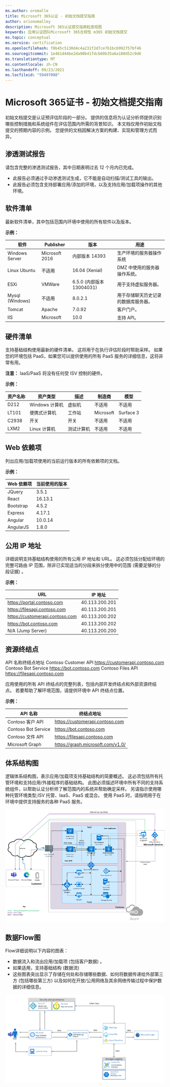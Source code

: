 ```yaml
---
ms.author: oromalle
title: Microsoft 365认证 - 初始文档提交指南
author: orionomalley
description: Microsoft 365认证提交指南粒度视图
keywords: 应用认证团队Microsoft 365合规性 m365 初始文档提交
ms.topic: conceptual
ms.service: certification
ms.openlocfilehash: f8b45c5130d4c4a231f2d7ce7b1bc6992757bf46
ms.sourcegitcommit: 1e461d44be2da90b41fdcb60b35a6a180d52c9d6
ms.translationtype: MT
ms.contentlocale: zh-CN
ms.lasthandoff: 09/23/2021
ms.locfileid: "59497098"
---
```

# <a name="microsoft-365-ceritification---initial-document-submission-guide"></a>Microsoft 365证书 - 初始文档提交指南

初始文档提交是认证预评估阶段的一部分。 提供的信息将为认证分析师提供识别哪些控制措施和系统组件在评估范围内所需的背景知识。 本文档仅用作初始文档提交的预期内容的示例。 您提供的文档因解决方案的构建、实现和管理方式而异。

## <a name="penetration-test-report"></a>渗透测试报告

请包含完整的渗透测试报告，其中日期表明过去 12 个月内已完成。 
-   此报告必须通过手动渗透测试生成，它不能是自动扫描/测试工具的输出。
-   此报告必须包含支持部署应用/添加的环境，以及支持应用/加载项操作的其他环境。


## <a name="software-inventory"></a>软件清单

最新软件清单，其中包括范围内环境中使用的所有软件以及版本。

**示例：**

|软件|  Publisher|  版本|     用途|
|-|-|-|-|
|Windows Server|    Microsoft 2016 | 内部版本 14393| 生产环境的服务器操作系统|.
|Linux Ubuntu|  不适用|    16.04 (Xenial) | DMZ 中使用的服务器操作系统。|
|ESXi|  VMWare| 6.5.0 (内部版本13004031) | 用于支持虚拟服务器。|
|Mysql (Windows) |   不适用|    8.0.2.1|    用于存储聊天历史记录的数据库服务器。|
|Tomcat|        Apache| 7.0.92| 客户门户。|
|IIS|   Microsoft|  10.0|   支持 API。|


## <a name="hardware-inventory"></a>硬件清单

支持基础结构使用最新的硬件清单。 这将用于在执行评估阶段时帮助采样。 如果您的环境包括 PaaS，如果您可以提供使用的所有 PaaS 服务的详细信息，这将非常有用。

**注意：** IaaS/PaaS 将没有任何受 ISV 控制的硬件。  

**示例：**

|资产名称|    资产类型| 描述|    制造商|   模型|
|-|-|-|-|-|
|D212|  Windows 计算机|   虚拟机|    不适用| 不适用|
|LT101| 便携式计算机| 工作站|    Microsoft|  Surface 3|
|C2938| 开关| 开关|不适用|不适用|     
|LXM2|  Linux 计算机|  测试计算机|不适用|不适用|       


## <a name="web-dependencies"></a>Web 依赖项

列出应用/加载项使用的当前运行版本的所有依赖项的文档。

**示例：**

|Web 依赖项|  当前使用的版本|
|-|-|
|JQuery|    3.5.1|
|React| 16.13.1|
|Bootstrap| 4.5.2|
|Express|   4.17.1|
|Angular|   10.0.14|
|AngularJS| 1.8.0|


## <a name="public-ip-addresses"></a>公用 IP 地址

详细说明支持基础结构使用的所有公用 IP 地址和 URL。 这必须包括分配给环境的完整可路由 IP 范围，除非已实现适当的分段来拆分使用中的范围 (需要足够的分段证据) 。

**示例：**

|URL|  IP 地址|
|-|-|
|https://portal.contoso.com |40.113.200.201 |
|https://filesapi.contoso.com|  40.113.200.201|
|https://customerapi.contoso.com|   40.113.200.202|
|https://bot.contoso.com|   40.113.200.202|
|N/A (Jump Server) | 40.113.200.200|


## <a name="resource-endpoints"></a>资源终结点

API 名称终结点地址 Contoso Customer API    https://customerapi.contoso.com Contoso Bot Service https://bot.contoso.com Contoso Files API   https://filesapi.contoso.com

应用使用的所有 API 终结点的完整列表，包括内部开发终结点和外部资源终结点。 若要帮助了解环境范围，请提供环境中 API 终结点位置。

**示例：**

|API 名称|  终结点地址|
|-|-|
|Contoso 客户 API|  https://customerapi.contoso.com|
|Contoso Bot Service|   https://bot.contoso.com|
|Contoso 文件 API| https://filesapi.contoso.com|
|Microsoft Graph| https://graph.microsoft.com/v1.0/|


## <a name="architectural-diagram"></a>体系结构图

逻辑体系结构图，表示应用/加载项支持基础结构的简要概述。 这必须包括所有托管环境和支持应用/外接程序的基础结构。 此图必须描述环境中所有不同的支持系统组件，以帮助认证分析师了解范围内的系统并帮助确定采样。 另请指示使用哪种托管环境类型;ISV 托管、IaaS、PaaS 或混合。 使用 PaaS 时，请指明用于在环境中提供支持服务的各种 PaaS 服务。

![体系结构图](../media/Architecturaldiagram.png)

## <a name="data-flow-diagram"></a>数据Flow图

Flow详细说明以下内容的图表：
-   数据流入和流出应用/加载项 (包括客户数据) 。
-   如果适用，支持基础结构 (数据流) 
-   这些图表突出显示了存储在何处和存储哪些数据、如何将数据传递给外部第三方 (包括哪些第三方) 以及如何在开放/公用网络及其余网络传输过程中保护数据的详细信息。

![数据Flow图](../media/Dataflowdiagram.png)



